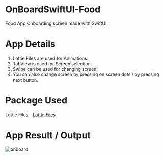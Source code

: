 # OnBoardSwiftUI-Food
Food App Onboarding screen made with SwiftUI.

# App Details
1. Lottie Files are used for Animations.
2. TabView is used for Screen selection.
3. Swipe can be used for changing screen.
4. You can also change screen by pressing on screen dots / by pressing next button.

# Package Used

Lottie Files - [Lottie Files](https://github.com/airbnb/lottie-ios)

# App Result / Output
![onboard](https://user-images.githubusercontent.com/70090469/145598048-eed6e7fd-d141-4d0b-9d83-8eb56cf31014.png)
